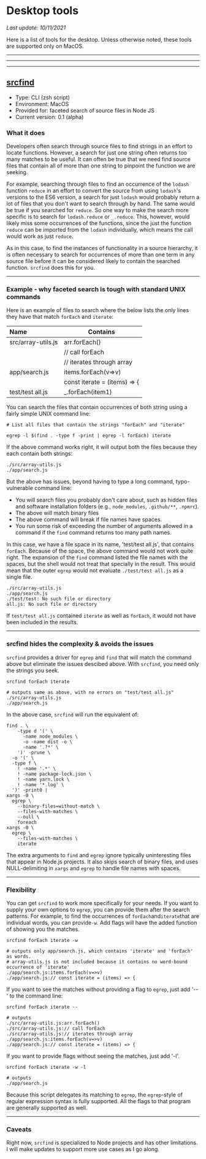 # Desktop tools

*Last update: 10/11/2021*

Here is a list of tools for the desktop. Unless otherwise noted, these tools are supported only on MacOS.

---

---

---

## [srcfind](https://github.com/jcampbellGoPuff/jcampbellGoPuff/blob/main/desktop-tools/srcfind)

* Type: CLI (zsh script)
* Environment: MacOS
* Provided for: faceted search of source files in Node JS
* Current version: 0.1 (alpha)

### What it does

Developers often search through source files to find strings in an effort to locate functions.  However, a search for just one string often returns too many matches to be useful.  It can often be true that we need find source files that contain all of more than one string to pinpoint the function we are seeking.

For example, searching through files to find an occurrence of the `lodash` function `reduce` in an effort to convert the source from using `lodash`'s versions to the ES6 version, a search for just `lodash` would probably return a lot of files that you don't want to search through by hand.  The same would be true if you searched for `reduce`.  So one way to make the search more specific is to search for `lodash.reduce` or `_.reduce`.  This, however, would likely miss some occurrences of the functions, since the just the function `reduce` can be imported from the `lodash` individually, which means the call would work as just `reduce`.

As in this case, to find the instances of functionality in a source hierarchy, it is often necessary to search for occurrences of more than one term in any source file before it can be considered likely to contain the searched function.  `srcfind` does this for you.

---

### Example - why faceted search is tough with  standard UNIX commands

Here is an example of files to search where the below lists the only lines they have that match `forEach` and `iterate`:


| Name               | Contains                     |
| :------------------- | ------------------------------ |
| src/array-utils.js | arr.forEach()                |
|                    | // call forEach              |
|                    | // iterates through array    |
| app/search.js      | items.forEach(v=>v)          |
|                    | const iterate = (items) => { |
| test/test all.js   | \_.forEach(item1)            |

You can search the files that contain occurrences of both string using a fairly simple UNIX command line:

```
# List all files that contain the strings "forEach" and "iterate"

egrep -l $(find . -type f -print | egrep -l forEach) iterate
```

If the above command works right, it will output both the files because they each contain both strings:

```
./src/array-utils.js 
./app/search.js 
```

But the above has issues, beyond having to type a long command, typo-vulnerable command line:

* You will search files you probably don't care about, such as hidden files and software installation folders (e.g., `node_modules`, `.github/**`, `.npmrc`).
* The above will match binary files
* The above command will break if file names have spaces.
* You run some risk of exceeding the number of arguments allowed in a command if the `find` command returns too many path names.

In this case, we have a file space in its name, 'test/test all.js', that contains `forEach`.  Because of the space, the above command would not work quite right. The expansion of the `find` command listed the file names with the spaces, but the shell would not treat that specially in the result.  This would mean that the outer `egrep` would not evaluate `./test/test all.js` as a single file.

```
./src/array-utils.js 
./app/search.js 
./test/test: No such file or directory
all.js: No such file or directory
```

If `test/test all.js` contained `iterate` as well as `forEach`, it would not have been included in the results.

---

### srcfind hides the complexity & avoids the issues

`srcfind` provides a driver for `egrep` and `find` that will match the command above but eliminate the issues descibed above.  With `srcfind`, you need only the strings you seek.

```
srcfind forEach iterate

# outputs same as above, with no errors on "test/test all.js"
./src/array-utils.js 
./app/search.js
```

In the above case, `srcfind` will run the equivalent of:

```
find . \ 
    -type d '(' \
      -name node_modules \
      -o -name dist -o \
      -name '.?*' \
    ')' -prune \
  -o '(' \
  -type f \
    ! -name '.*' \
    ! -name package-lock.json \
    ! -name yarn.lock \
    ! -name '*.log' \
  ')' -print0 |
xargs -0 \
  egrep \
    --binary-files=without-match \
    --files-with-matches \
    --null \
    foreach
xargs -0 \
  egrep \
    --files-with-matches \
    iterate
```

The extra arguments to `find` and `egrep` ignore typically uninteresting files that appear in Node.js projects. It also skips search of binary files, and uses NULL-delimiting in `xargs` and `egrep` to handle file names with spaces.

---

### Flexibility

You can get `srcfind` to work more specifically for your needs. If you want to supply your own options to `egrep`, you can provide them after the search patterns. For example, to find the occurrences of `forEach`and`iterate`that are individual words, you can provide`-w`.  Add flags will have the added function of showing you the matches.

```
srcfind forEach iterate -w

# outputs only app/search.js, which contains 'iterate' and 'forEach' as words.
# array-utils.js is not included because it contains no word-bound occurrence of 'iterate'
./app/search.js:items.forEach(v=>v)
./app/search.js:// const iterate = (items) => {
```

If you want to see the matches without providing a flag to `egrep`, just add '--' to the command line:

```
srcfind forEach iterate --

# outputs
./src/array-utils.js:arr.forEach()
./src/array-utils.js:// call forEach
./src/array-utils.js:// iterates through array
./app/search.js:items.forEach(v=>v)
./app/search.js:// const iterate = (items) => {
```

If you want to provide flags without seeing the matches, just add '-l'.

```
srcfind forEach iterate -w -l

# outputs
./app/search.js
```

Because this script delegates its matching to `egrep`, the `egrep`-style of regular expression syntax is fully supported.  All the flags to that program are generally supported as well.

---

### Caveats

Right now, `srcfind` is specialized to Node projects and has other limitations.  I will make updates to support more use cases as I go along.
